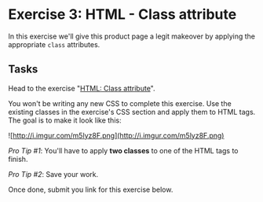 # Exercise 3: HTML - Class attribute

In this exercise we'll give this product page a legit makeover by applying the appropriate `class` attributes.

## Tasks

Head to the exercise "[HTML: Class attribute](http://codepen.io/NathanPJF/pen/LVZrGr)".

You won't be writing any new CSS to complete this exercise.  Use the existing classes in the exercise's CSS section and apply them to HTML tags.  The goal is to make it look like this:

![http://i.imgur.com/m5lyz8F.png](http://i.imgur.com/m5lyz8F.png)

*Pro Tip #1*: You'll have to apply **two classes** to one of the HTML tags to finish.

*Pro Tip #2*: Save your work.

Once done, submit you link for this exercise below.

